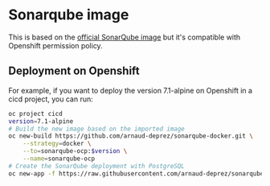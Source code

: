 # Sonarqube image

This is based on the [official SonarQube image](https://github.com/SonarSource/docker-sonarqube) but it's compatible with Openshift permission policy.

## Deployment on Openshift

For example, if you want to deploy the version 7.1-alpine on Openshift in a cicd project, you can run:

```sh
oc project cicd
version=7.1-alpine
# Build the new image based on the imported image
oc new-build https://github.com/arnaud-deprez/sonarqube-docker.git \
    --strategy=docker \
    --to=sonarqube-ocp:$version \
    --name=sonarqube-ocp
# Create the SonarQube deployment with PostgreSQL
oc new-app -f https://raw.githubusercontent.com/arnaud-deprez/sonarqube-docker/master/openshift/sonarqube-postgresql-template.yml -p SONARQUBE_VERSION=${version} -p POSTGRESQL_PASSWORD=sonar
```
